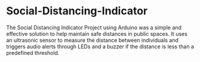 # Social-Distancing-Indicator
The Social Distancing Indicator Project using Arduino was a simple and effective solution to help maintain safe distances in public spaces. It uses an ultrasonic sensor to measure the distance between individuals and triggers audio alerts through LEDs and a buzzer if the distance is less than a predefined threshold.
